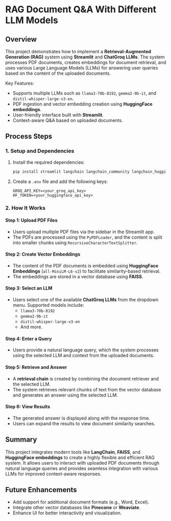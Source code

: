 # RAG Document Q&A With Different LLM Models

## **Overview**
This project demonstrates how to implement a **Retrieval-Augmented Generation (RAG)** system using **Streamlit** and **ChatGroq LLMs**. The system processes PDF documents, creates embeddings for document retrieval, and uses various Large Language Models (LLMs) for answering user queries based on the content of the uploaded documents.  

Key Features:
- Supports multiple LLMs such as `llama3-70b-8192`, `gemma2-9b-it`, and `distil-whisper-large-v3-en`.
- PDF ingestion and vector embedding creation using **HuggingFace embeddings**.
- User-friendly interface built with **Streamlit**.
- Context-aware Q&A based on uploaded documents.


## **Process Steps**

### **1. Setup and Dependencies**
1. Install the required dependencies:
   ```bash
   pip install streamlit langchain langchain_community langchain_huggingface langchain_groq python-dotenv
   ```
2. Create a `.env` file and add the following keys:
   ```env
   GROQ_API_KEY=<your_groq_api_key>
   HF_TOKEN=<your_huggingface_api_key>
   ```


### **2. How It Works**

#### **Step 1: Upload PDF Files**
- Users upload multiple PDF files via the sidebar in the Streamlit app.
- The PDFs are processed using the `PyPDFLoader`, and the content is split into smaller chunks using `RecursiveCharacterTextSplitter`.

#### **Step 2: Create Vector Embeddings**
- The content of the PDF documents is embedded using **HuggingFace Embeddings** (`all-MiniLM-L6-v2`) to facilitate similarity-based retrieval.
- The embeddings are stored in a vector database using **FAISS**.

#### **Step 3: Select an LLM**
- Users select one of the available **ChatGroq LLMs** from the dropdown menu. Supported models include:
  - `llama3-70b-8192`
  - `gemma2-9b-it`
  - `distil-whisper-large-v3-en`
  - And more.

#### **Step 4: Enter a Query**
- Users provide a natural language query, which the system processes using the selected LLM and context from the uploaded documents.

#### **Step 5: Retrieve and Answer**
- A **retrieval chain** is created by combining the document retriever and the selected LLM.
- The system retrieves relevant chunks of text from the vector database and generates an answer using the selected LLM.

#### **Step 6: View Results**
- The generated answer is displayed along with the response time.
- Users can expand the results to view document similarity searches.


## **Summary**
This project integrates modern tools like **LangChain**, **FAISS**, and **HuggingFace embeddings** to create a highly flexible and efficient RAG system. It allows users to interact with uploaded PDF documents through natural language queries and provides seamless integration with various LLMs for improved context-aware responses.


## **Future Enhancements**
- Add support for additional document formats (e.g., Word, Excel).
- Integrate other vector databases like **Pinecone** or **Weaviate**.
- Enhance UI for better interactivity and visualization.
